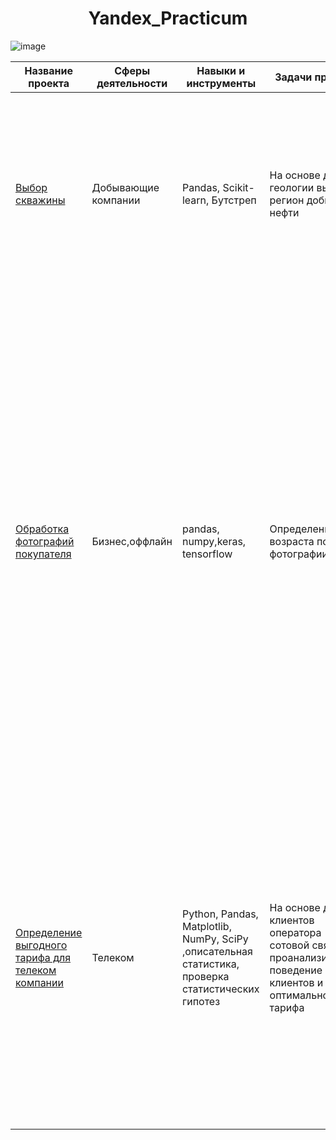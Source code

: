 

### <h1 align ="center"> Yandex_Practicum

![image](https://user-images.githubusercontent.com/99074177/235997371-83c300d3-a976-47f7-b927-3b1381963c3a.png)



| Название проекта  | Сферы деятельности | Навыки и инструменты | Задачи проекта | Описание проекта | Ключевы слова проекта| 
| ----------------- | ------------------ | -------------------- | -------------- | ---------------- | -------------------- | 
| [Выбор скважины](https://github.com/NikMaNik/Yandex_Practicum/tree/main/Choosing-a-location-for-a-well) | Добывающие компании |Pandas, Scikit-learn, Бутстреп |На основе данных геологии выбрать регион добычи нефти |  Определение наиболее выгодного региона нефтедобычи: Характеристики для каждой скважины в регионе уже известны. Постройте модель для определения региона, где добыча принесёт наибольшую прибыль.| Регрессия, разработка бизнес-модели, бутстреп| 
|  [ Обработка фотографий покупателя](https://github.com/NikMaNik/Yandex_Practicum/tree/main/%D0%9E%D0%B1%D1%80%D0%B0%D0%B1%D0%BE%D1%82%D0%BA%D0%B0%20%D1%84%D0%BE%D1%82%D0%BE%D0%B3%D1%80%D0%B0%D1%84%D0%B8%D0%B9%20%D0%BF%D0%BE%D0%BA%D1%83%D0%BF%D0%B0%D1%82%D0%B5%D0%BB%D1%8F)|Бизнес,оффлайн|pandas, numpy,keras, tensorflow|Определение возраста по фотографии|Сетевой супермаркет внедряет систему компьютерного зрения для обработки фотографий покупателей. Фотофиксация в прикассовой зоне поможет определять возраст клиентов, чтобы анализировать покупки и предлагать товары, которые могут заинтересовать покупателей этой возрастной группы и контролировать добросовестность кассиров при продаже алкоголя. Строится модель, которая по фотографии определит приблизительный возраст человека. В вашем распоряжении набор фотографий людей с указанием возраста.|обработка изображений, нейронные сети| 
|[Определение выгодного тарифа для телеком компании](https://github.com/NikMaNik/Yandex_Practicum/tree/main/Choosing-a-location-for-a-well)|Телеком |Python, Pandas, Matplotlib, NumPy, SciPy ,описательная статистика, проверка статистических гипотез|На основе данных клиентов оператора сотовой связи проанализировать поведение клиентов и поиск оптимального тарифа | Проведен предварительный анализ использования тарифов на выборке клиентов, проанализировано поведение клиентов при использовании услуг оператора и рекомендованы оптимальные наборы услуг для пользователей. Проведена предобработка данных, их анализ. Проверены гипотезы о различии выручки абонентов разных тарифов и различии выручки абонентов из Москвы и других регионов.|обработка данных, histogram, boxplot, статистический тест, критерий Стьюдента|
